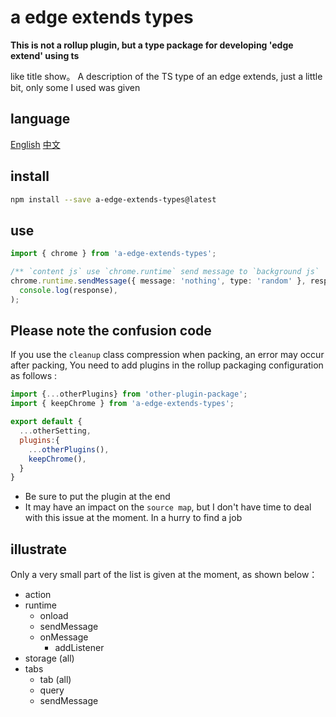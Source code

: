 # a edge extends types

**This is not a rollup plugin, but a type package for developing 'edge extend' using ts**

like title show。
A description of the TS type of an edge extends, just a little bit, only some I used was given

## language

[English](https://github.com/lmssee/edgeExtendsTypes/blob/main/README.md) [中文](https://github.com/lmssee/edgeExtendsTypes/blob/main/自述文件.md)

## install

```sh
npm install --save a-edge-extends-types@latest
```

## use

```ts
import { chrome } from 'a-edge-extends-types';

/** `content js` use `chrome.runtime` send message to `background js`  */
chrome.runtime.sendMessage({ message: 'nothing', type: 'random' }, response =>
  console.log(response),
);
```

## Please note the confusion code

If you use the `cleanup` class compression when packing, an error may occur after packing,
You need to add plugins in the rollup packaging configuration as follows :

```js
import {...otherPlugins} from 'other-plugin-package';
import { keepChrome } from 'a-edge-extends-types';

export default {
  ...otherSetting,
  plugins:{
    ...otherPlugins(),
    keepChrome(),
  }
}
```

- Be sure to put the plugin at the end
- It may have an impact on the `source map`, but I don't have time to deal with this issue at the moment. In a hurry to find a job

## illustrate

Only a very small part of the list is given at the moment, as shown below：

- action
- runtime
  - onload
  - sendMessage
  - onMessage
    - addListener
- storage (all)
- tabs
  - tab (all)
  - query
  - sendMessage
